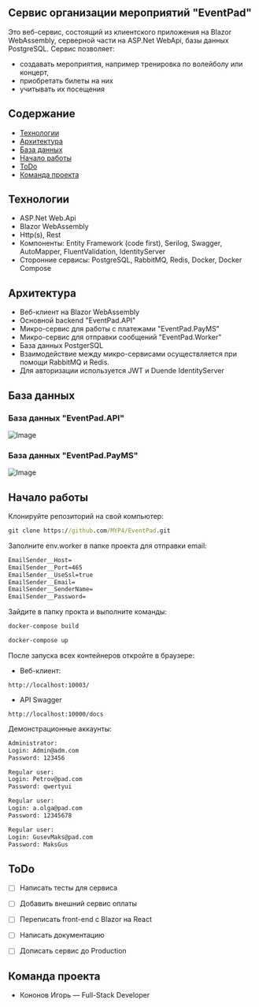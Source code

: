 ## Сервис организации мероприятий "EventPad"
Это веб-сервис, состоящий из клиентского приложения на Blazor WebAssembly, серверной
части на ASP.Net WebApi, базы данных PostgreSQL.
Сервис позволяет:
* создавать мероприятия, например тренировка по волейболу или концерт,
* приобретать билеты на них
* учитывать их посещения

## Содержание
- [Технологии](#технологии)
- [Архитектура](#архитектура)
- [База данных](#база-данных)
- [Начало работы](#начало-работы)
- [ToDo](#todo)
- [Команда проекта](#команда-проекта)

## Технологии
- ASP.Net Web.Api
- Blazor WebAssembly
- Http(s), Rest
- Компоненты: Entity Framework (code first), Serilog, Swagger, AutoMapper, FluentValidation, IdentityServer
- Сторонние сервисы: PostgreSQL, RabbitMQ, Redis, Docker, Docker Compose

## Архитектура
- Веб-клиент на Blazor WebAssembly
- Основной backend "EventPad.API"
- Микро-сервис для работы с платежами "EventPad.PayMS"
- Микро-сервис для отправки сообщений "EventPad.Worker"
- База данных PostgerSQL
- Взаимодействие между микро-сервисами осуществляется при помощи RabbitMQ и Redis.
- Для авторизации используется JWT и Duende IdentityServer


## База данных
### База данных "EventPad.API"
![Image](https://github.com/MYP4/EventPad/blob/main/EventPad.Api.jpg)
### База данных "EventPad.PayMS"
![Image](https://github.com/MYP4/EventPad/blob/main/EventPad.PayMS.jpg)

## Начало работы
Клонируйте репозиторий на свой компьютер:
```cmd
git clone https://github.com/MYP4/EventPad.git
```

Заполните env.worker в папке проекта для отправки email:
```cmd
EmailSender__Host=
EmailSender__Port=465
EmailSender__UseSsl=true
EmailSender__Email=
EmailSender__SenderName=
EmailSender__Password=
```

Зайдите в папку прокта и выполните команды:
```cmd
docker-compose build
```
```cmd
docker-compose up
```

После запуска всех контейнеров откройте в браузере:
- Веб-клиент:
```
http://localhost:10003/
```
- API Swagger
```
http://localhost:10000/docs
```

Демонстрационные аккаунты:
```cmd
Administrator:
Login: Admin@adm.com
Password: 123456
```
```cmd
Regular user:
Login: Petrov@pad.com
Password: qwertyui
```
```cmd
Regular user:
Login: a.olga@pad.com
Password: 12345678
```
```cmd
Regular user:
Login: GusevMaks@pad.com
Password: MaksGus
```

## ToDo
- [ ] Написать тесты для сервиса
- [ ] Добавить внешний сервис оплаты
- [ ] Переписать front-end с Blazor на React
- [ ] Написать документацию
- [ ] Дописать сервис до Production


## Команда проекта
- Кононов Игорь — Full-Stack Developer
    
